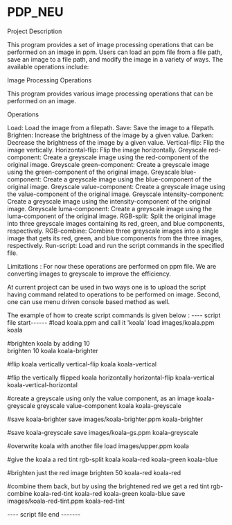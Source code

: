 # PDP_NEU

Project Description

This program provides a set of image processing operations that can be performed on an image in ppm.
Users can load an ppm file from a file path, save an image to a file path, and modify the image in a
variety of ways. The available operations include:

Image Processing Operations

This program provides various image processing operations that can be performed on an image.

Operations

Load: Load the image from a filepath.
Save: Save the image to a filepath.
Brighten: Increase the brightness of the image by a given value.
Darken: Decrease the brightness of the image by a given value.
Vertical-flip: Flip the image vertically.
Horizontal-flip: Flip the image horizontally.
Greyscale red-component: Create a greyscale image using the red-component of the original image.
Greyscale green-component: Create a greyscale image using the green-component of the original image.
Greyscale blue-component: Create a greyscale image using the blue-component of the original image.
Greyscale value-component: Create a greyscale image using the value-component of the original image.
Greyscale intensity-component: Create a greyscale image using the intensity-component of the
original image.
Greyscale luma-component: Create a greyscale image using the luma-component of the original image.
RGB-split: Split the original image into three greyscale images containing its red, green, and blue
components, respectively.
RGB-combine: Combine three greyscale images into a single image that gets its red, green, and blue
components from the three images, respectively.
Run-script: Load and run the script commands in the specified file.

Limitations : For now these operations are performed on
ppm file.
We are converting images to greyscale to improve the efficiency.

At current project can be used in two ways one is to
upload the script having command related to operations to be performed on image.
Second, one can use menu driven console based method as well.

The example of how to create script commands is given below :
---- script file start------
#load koala.ppm and call it 'koala'
load images/koala.ppm koala

#brighten koala by adding 10  
brighten 10 koala koala-brighter

#flip koala vertically
vertical-flip koala koala-vertical

#flip the vertically flipped koala horizontally
horizontal-flip koala-vertical koala-vertical-horizontal

#create a greyscale using only the value component, as an image koala-greyscale
greyscale value-component koala koala-greyscale

#save koala-brighter
save images/koala-brighter.ppm koala-brighter

#save koala-greyscale
save images/koala-gs.ppm koala-greyscale

#overwrite koala with another file
load images/upper.ppm koala

#give the koala a red tint
rgb-split koala koala-red koala-green koala-blue

#brighten just the red image
brighten 50 koala-red koala-red

#combine them back, but by using the brightened red we get a red tint
rgb-combine koala-red-tint koala-red koala-green koala-blue
save images/koala-red-tint.ppm koala-red-tint

---- script file end -------